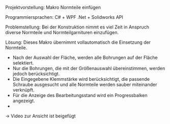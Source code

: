 Projektvorstellung: Makro Normteile einfügen

Programmiersprachen: C# + WPF .Net + Solidworks API

Problemstellung: Bei der Konstruktion nimmt es viel Zeit in Anspruch diverse Normteile und Normteilgarnituren einzufügen. 

Lösung: Dieses Makro übernimmt vollautomatisch die Einsetzung der Normteile. 
  - Nach der Auswahl der Fläche, werden alle Bohrungen auf der Fläche selektiert.
  - Nur die Bohrungen, die mit der Größenauswahl übereinstimmen, werden jedoch berücksichtigt. 
  - Die Eingegebene Klemmstärke wird berücksichtigt, die passende Schraube ausgesucht und alle Normteile werden sauber miteinander verknüpft.
  - Für die Anzeige des Bearbeitungsstand wird ein Progressbalken angezeigt.
  - 
-> Video zur Ansicht ist beigefügt

